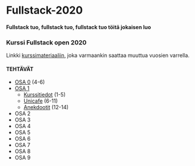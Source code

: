 # Fullstack-2020
#### Fullstack tuo, fullstack tuo, fullstack tuo töitä jokaisen luo

### Kurssi Fullstack open 2020
Linkki [kurssimateriaaliin](https://fullstackopen.com/), joka varmaankin saattaa muuttua vuosien varrella.

#### TEHTÄVÄT
* [OSA 0](https://github.com/ellikiiski/Fullstack-2020/tree/master/Osa-0) (4-6)
* [OSA 1](https://github.com/ellikiiski/Fullstack-2020/tree/master/Osa-1)
  * [Kurssitiedot](https://github.com/ellikiiski/Fullstack-2020/tree/master/Osa-1/kurssitiedot) (1-5)
  * [Unicafe](https://github.com/ellikiiski/Fullstack-2020/tree/master/Osa-1/unicafe) (6-11)
  * [Anekdootit](https://github.com/ellikiiski/Fullstack-2020/tree/master/Osa-1/anekdootit) (12-14)
* OSA 2
* OSA 3
* OSA 4
* OSA 5
* OSA 6
* OSA 7
* OSA 8
* OSA 9
